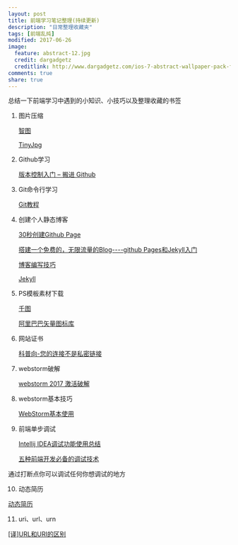 ```yaml
---
layout: post
title: 前端学习笔记整理(持续更新)
description: "日常整理收藏夹"
tags: [前端乱炖]
modified: 2017-06-26
image:
  feature: abstract-12.jpg
  credit: dargadgetz
  creditlink: http://www.dargadgetz.com/ios-7-abstract-wallpaper-pack-for-iphone-5-and-ipod-touch-retina/
comments: true
share: true
---
```


总结一下前端学习中遇到的小知识、小技巧以及整理收藏的书签

1. 图片压缩

   [智图](http://zhitu.isux.us/)

   [TinyJpg](https://tinyjpg.com/)

2. Github学习

   [版本控制入门 – 搬进 Github](http://www.imooc.com/learn/390)

3. Git命令行学习

   [Git教程](http://www.liaoxuefeng.com/wiki/0013739516305929606dd18361248578c67b8067c8c017b000)

4. 创建个人静态博客

   [30秒创建Github Page](http://www.hacke2.cn/create-github-page/)

   [搭建一个免费的，无限流量的Blog----github Pages和Jekyll入门](http://www.ruanyifeng.com/blog/2012/08/blogging_with_jekyll.html)

   [博客编写技巧](https://mmistakes.github.io/hpstr-jekyll-theme/)

   [Jekyll](http://jekyllcn.com/)

<!--more-->

5. PS模板素材下载

   [千图](http://www.58pic.com/)

   [阿里巴巴矢量图标库](http://www.iconfont.cn/)

6. 网站证书

   [科普向-您的连接不是私密链接](http://tieba.baidu.com/p/4788140035)

7. webstorm破解

   [webstorm 2017 激活破解](http://blog.csdn.net/it_talk/article/details/52448597)

8. webstorm基本技巧

   [WebStorm基本使用](http://blog.csdn.net/juvary/article/details/51176168)

9. 前端单步调试

   [Intellij IDEA调试功能使用总结](http://www.cnblogs.com/Bowu/p/4026117.html)

   [五种前端开发必备的调试技术](http://blog.csdn.net/coslay/article/details/49309269)
  
  通过打断点你可以调试任何你想调试的地方

10. 动态简历

   [动态简历](https://qianlongo.github.io/resume-native/dist/)

11. uri、url、urn

   [[译]URL和URI的区别](http://www.cnblogs.com/hust-ghtao/p/4724885.html)   
